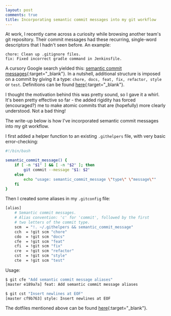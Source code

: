 ```yaml
---
layout: post
comments: true
title: Incorporating semantic commit messages into my git workflow
---
```


At work, I recently came across a curiosity while browsing another team's git repository. Their commit messages had these recurring, single-word descriptors that I hadn't seen before. An example:

```
chore: Clean up .gitignore files.
fix: Fixed incorrect gradle command in Jenkinsfile.
```

A cursory Google search yielded this: [semantic commit messages](https://seesparkbox.com/foundry/semantic_commit_messages){:target="_blank"}. In a nutshell, additional structure is imposed on a commit by giving it a type: `chore, docs, feat, fix, refactor, style` or `test`. Definitions can be found [here](http://karma-runner.github.io/1.0/dev/git-commit-msg.html){:target="_blank"}.

I thought the motivation behind this was pretty sound, so I gave it a whirl. It's been pretty effective so far - the added rigidity has forced (encouraged?) me to make atomic commits that are (hopefully) more clearly understood. Not a bad thing!

The write-up below is how I've incorporated semantic commit messages into my git workflow.

I first added a helper function to an existing `.githelpers` file, with very basic error-checking:

```bash
#!/bin/bash

semantic_commit_message() {
    if [ -n "$1" ] && [ -n "$2" ]; then
        git commit --message "$1: $2"
    else
        echo "usage: semantic_commit_message \"type\" \"message\""
    fi
}
```

Then I created some aliases in my `.gitconfig` file:

```bash
[alias]
    # Semantic commit messages.
    # Alias convention: 'c' for 'commit', followed by the first
    # two letters of the commit type.
    scm  = "!. ~/.githelpers && semantic_commit_message"
    cch  = !git scm "chore"
    cdo  = !git scm "docs"
    cfe  = !git scm "feat"
    cfi  = !git scm "fix"
    cre  = !git scm "refactor"
    cst  = !git scm "style"
    cte  = !git scm "test"
```

Usage:

```bash
$ git cfe "Add semantic commit message aliases"
[master e189a7a] feat: Add semantic commit message aliases

$ git cst "Insert newlines at EOF"
[master cf9b763] style: Insert newlines at EOF
```

The dotfiles mentioned above can be found [here](https://github.com/adrianwong/dotfiles){:target="_blank"}.
